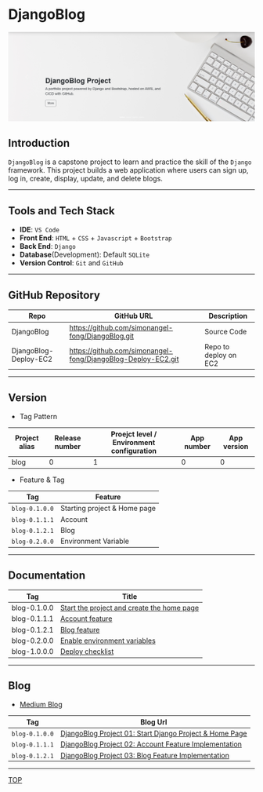 # DjangoBlog

![img](./docs/pic/djangoblog_img.png)

## Introduction

`DjangoBlog` is a capstone project to learn and practice the skill of the `Django` framework. This project builds a web application where users can sign up, log in, create, display, update, and delete blogs.

---

## Tools and Tech Stack

- **IDE**: `VS Code`
- **Front End**: `HTML` + `CSS` + `Javascript` + `Bootstrap`
- **Back End**: `Django`
- **Database**(Development): Default `SQLite`
- **Version Control**: `Git` and `GitHub`

---

## GitHub Repository

| Repo                  | GitHub URL                                                   | Description           |
| --------------------- | ------------------------------------------------------------ | --------------------- |
| DjangoBlog            | https://github.com/simonangel-fong/DjangoBlog.git            | Source Code           |
| DjangoBlog-Deploy-EC2 | https://github.com/simonangel-fong/DjangoBlog-Deploy-EC2.git | Repo to deploy on EC2 |

---

## Version

- Tag Pattern

| Project alias | Release number | Proejct level / Environment configuration | App number | App version |
| ------------- | -------------- | ----------------------------------------- | ---------- | ----------- |
| blog          | 0              | 1                                         | 0          | 0           |

- Feature & Tag

| Tag            | Feature                      |
| -------------- | ---------------------------- |
| `blog-0.1.0.0` | Starting project & Home page |
| `blog-0.1.1.1` | Account                      |
| `blog-0.1.2.1` | Blog                         |
| `blog-0.2.0.0` | Environment Variable         |

---

## Documentation

| Tag          | Title                                                                             |
| ------------ | --------------------------------------------------------------------------------- |
| blog-0.1.0.0 | [Start the project and create the home page](./docs/feature_home/feature_home.md) |
| blog-0.1.1.1 | [Account feature](./docs/feature_account/feature_account.md)                      |
| blog-0.1.2.1 | [Blog feature](./docs/feature_blog/feature_blog.md)                               |
| blog-0.2.0.0 | [Enable environment variables](./docs/feature_env_var/feature_env_var.md)         |
| blog-1.0.0.0 | [Deploy checklist](./docs/feature_deploy_check/feature_deploy_check.md)           |

---

## Blog

- [Medium Blog](https://medium.com/@simonangelfong/djangoblog-project-documentation-23bb17b38796)

| Tag            | Blog Url                                                                                                                                                                    |
| -------------- | --------------------------------------------------------------------------------------------------------------------------------------------------------------------------- |
| `blog-0.1.0.0` | [DjangoBlog Project 01: Start Django Project & Home Page](https://medium.com/@simonangelfong/djangoblog-project-01-start-the-project-and-create-the-home-page-295c2d50f9d7) |
| `blog-0.1.1.1` | [DjangoBlog Project 02: Account Feature Implementation](https://medium.com/@simonangelfong/djangoblog-project-02-account-feature-e18454c8c8d6)                              |
| `blog-0.1.2.1` | [DjangoBlog Project 03: Blog Feature Implementation](https://medium.com/@simonangelfong/djangoblog-project-03-blog-feature-fc5ab7a200b2)                                    |

---

[TOP](#djangoblog)
